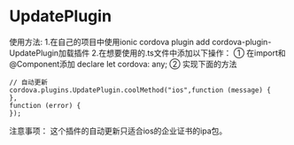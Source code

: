 # UpdatePlugin
使用方法:
1.在自己的项目中使用ionic cordova plugin add cordova-plugin-UpdatePlugin加载插件
2.在想要使用的.ts文件中添加以下操作：
① 在import和@Component添加 declare let cordova: any;
② 实现下面的方法


    // 自动更新
    cordova.plugins.UpdatePlugin.coolMethod("ios",function (message) {
    },
    function (error) {
    });
    
注意事项：
这个插件的自动更新只适合ios的企业证书的ipa包。
